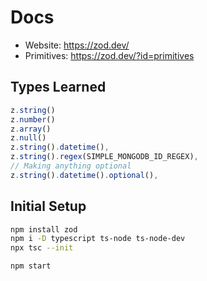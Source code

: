 # Docs

- Website: https://zod.dev/
- Primitives: https://zod.dev/?id=primitives

## Types Learned

```ts
z.string()
z.number()
z.array()
z.null()
z.string().datetime(),
z.string().regex(SIMPLE_MONGODB_ID_REGEX),
// Making anything optional
z.string().datetime().optional(),
```

## Initial Setup

```bash
npm install zod
npm i -D typescript ts-node ts-node-dev
npx tsc --init

npm start
```